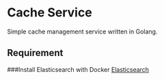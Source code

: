 # Cache Service

Simple cache management service written in Golang.

## Requirement
###Install Elasticsearch with Docker
[Elasticsearch](https://www.elastic.co/guide/en/elasticsearch/reference/current/docker.html)

